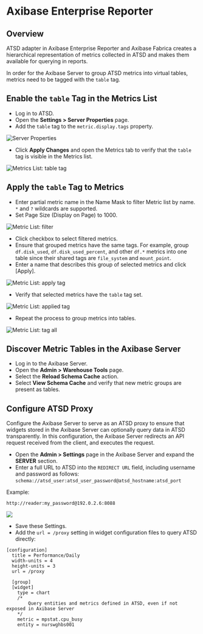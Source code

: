 # Axibase Enterprise Reporter

## Overview

ATSD adapter in Axibase Enterprise Reporter and Axibase Fabrica creates a hierarchical representation of metrics
collected in ATSD and makes them available for querying in reports.

In order for the Axibase Server to group ATSD metrics into virtual tables, metrics need to be tagged with the `table` tag.

## Enable the `table` Tag in the Metrics List

* Log in to ATSD.
* Open the **Settings > Server Properties** page.
* Add the `table` tag to the `metric.display.tags` property.

![Server Properties](./metric-table-tags.png)

* Click **Apply Changes** and open the Metrics tab to verify that the `table` tag is visible in the Metrics list.

![Metrics List: table tag](./metrics-table-tag.png)

## Apply the `table` Tag to Metrics

* Enter partial metric name in the Name Mask to filter Metric list by name. `*` and `?` wildcards are supported.
* Set Page Size (Display on Page) to 1000.

![Metric List: filter](./metric-list-filter.png)

* Click checkbox to select filtered metrics.
* Ensure that grouped metrics have the same tags. For example, group `df.disk_used`, `df.disk_used_percent`, and other `df.*` metrics into one table since their shared tags are `file_system` and `mount_point`.
* Enter a name that describes this group of selected metrics and click [Apply].

![Metric List: apply tag](./metric-table-tag-apply.png)

* Verify that selected metrics have the `table` tag set.

![Metric List: applied tag](./metric-table-tag-applied.png)

* Repeat the process to group metrics into tables.

![Metric List: tag all](./metric-table-tag-all.png)

## Discover Metric Tables in the Axibase Server

* Log in to the Axibase Server.
* Open the **Admin > Warehouse Tools** page.
* Select the **Reload Schema Cache** action.
* Select **View Schema Cache** and verify that new metric groups are present as tables.

## Configure ATSD Proxy

Configure the Axibase Server to serve as an ATSD proxy to ensure that widgets stored in the Axibase Server can optionally query data in ATSD transparently. In this configuration, the Axibase Server redirects an API request received from the client, and executes the request.

* Open the **Admin > Settings** page in the Axibase Server and expand the **SERVER** section.
* Enter a full URL to ATSD into the `REDIRECT URL` field, including username and password as follows: `schema://atsd_user:atsd_user_password@atsd_hostname:atsd_port`

Example:

`http://reader:my_password@192.0.2.6:8088`

![](./redirect_settings.png)

* Save these Settings.
* Add the `url = /proxy` setting in widget configuration files to query ATSD directly:

```ls
[configuration]
  title = Performance/Daily
  width-units = 4
  height-units = 3
  url = /proxy

  [group]
  [widget]
    type = chart
    /*
        Query entities and metrics defined in ATSD, even if not exposed in Axibase Server
    */
    metric = mpstat.cpu_busy
    entity = nurswghbs001
```
